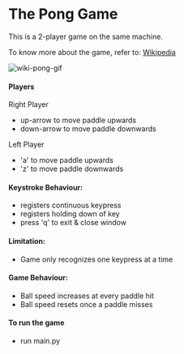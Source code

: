 # The Pong Game
This is a 2-player game on the same machine.

To know more about the game, refer to: [Wikipedia](https://en.wikipedia.org/wiki/Pong)

![wiki-pong-gif](https://upload.wikimedia.org/wikipedia/commons/thumb/6/62/Pong_Game_Test2.gif/220px-Pong_Game_Test2.gif)

#### Players
Right Player
<br>	
  - up-arrow to move paddle upwards
  - down-arrow to move paddle downwards

Left Player
<br>
  - 'a' to move paddle upwards
  - 'z' to move paddle downwards

#### Keystroke Behaviour:
  - registers continuous keypress
  - registers holding down of key
  - press 'q' to exit & close window

#### Limitation: 
  - Game only recognizes one keypress at a time

#### Game Behaviour:
  - Ball speed increases at every paddle hit
  - Ball speed resets once a paddle misses

#### To run the game
  - run main.py
